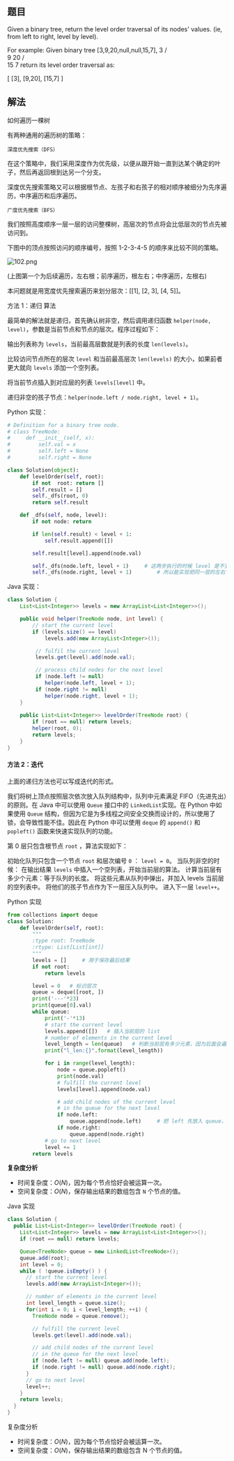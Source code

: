 ## 题目

Given a binary tree, return the level order traversal of its nodes' values. (ie, from left to right, level by level).

For example:
Given binary tree [3,9,20,null,null,15,7],
    3
   / \
  9  20
    /  \
   15   7
return its level order traversal as:

[
  [3],
  [9,20],
  [15,7]
]



## 解法

如何遍历一棵树

有两种通用的遍历树的策略：

`深度优先搜索（DFS）`

在这个策略中，我们采用深度作为优先级，以便从跟开始一直到达某个确定的叶子，然后再返回根到达另一个分支。

深度优先搜索策略又可以根据根节点、左孩子和右孩子的相对顺序被细分为先序遍历，中序遍历和后序遍历。

`广度优先搜索（BFS）`

我们按照高度顺序一层一层的访问整棵树，高层次的节点将会比低层次的节点先被访问到。

下图中的顶点按照访问的顺序编号，按照 1-2-3-4-5 的顺序来比较不同的策略。

![102.png](https://pic.leetcode-cn.com/b61ff2d47852e4264f5dfe0a5b00101bdeca2b0ba216aa83ca3cb6fac42ebb84-102.png)

(上图第一个为后续遍历，左右根；前序遍历，根左右；中序遍历，左根右)

本问题就是用宽度优先搜索遍历来划分层次：[[1], [2, 3], [4, 5]]。



方法 1：递归
算法

最简单的解法就是递归，首先确认树非空，然后调用递归函数 `helper(node, level)`，参数是当前节点和节点的层次。程序过程如下：

输出列表称为 `levels`，当前最高层数就是列表的长度 `len(levels)`。

比较访问节点所在的层次 `level` 和当前最高层次 `len(levels)` 的大小，如果前者更大就向 `levels` 添加一个空列表。

将当前节点插入到对应层的列表 `levels[level]` 中。

递归非空的孩子节点：`helper(node.left / node.right, level + 1)`。

Python 实现：

```python
# Definition for a binary tree node.
# class TreeNode:
#     def __init__(self, x):
#         self.val = x
#         self.left = None
#         self.right = None

class Solution(object):
    def levelOrder(self, root):
        if not  root: return []
        self.result = []
        self._dfs(root, 0)
        return self.result

    def _dfs(self, node, level):
        if not node: return

        if len(self.result) < level + 1:
            self.result.append([])

        self.result[level].append(node.val)

        self._dfs(node.left, level + 1)     # 这两步执行的时候 level 是不变的
        self._dfs(node.right, level + 1)		# 所以能实现把同一层的左右节点都放在同个 level
```



Java 实现：

```java
class Solution {
    List<List<Integer>> levels = new ArrayList<List<Integer>>();

    public void helper(TreeNode node, int level) {
        // start the current level
        if (levels.size() == level)
            levels.add(new ArrayList<Integer>());

         // fulfil the current level
         levels.get(level).add(node.val);

         // process child nodes for the next level
         if (node.left != null)
            helper(node.left, level + 1);
         if (node.right != null)
            helper(node.right, level + 1);
    }
    
    public List<List<Integer>> levelOrder(TreeNode root) {
        if (root == null) return levels;
        helper(root, 0);
        return levels;
    }
}
```



#### 方法 2：迭代

上面的递归方法也可以写成迭代的形式。

我们将树上顶点按照层次依次放入队列结构中，队列中元素满足 FIFO（先进先出）的原则。在 Java 中可以使用 `Queue` 接口中的 `LinkedList`实现。在 Python 中如果使用 `Queue` 结构，但因为它是为多线程之间安全交换而设计的，所以使用了锁，会导致性能不佳。因此在 Python 中可以使用 `deque` 的 `append()` 和 `popleft()` 函数来快速实现队列的功能。

第 0 层只包含根节点 `root` ，算法实现如下：

初始化队列只包含一个节点 `root` 和层次编号 `0` ： `level = 0`。
当队列非空的时候：
	在输出结果 `levels` 中插入一个空列表，开始当前层的算法。
	计算当前层有多少个元素：等于队列的长度。
	将这些元素从队列中弹出，并加入 levels 当前层的空列表中。
	将他们的孩子节点作为下一层压入队列中。
	进入下一层 `level++`。

Python 实现

```python
from collections import deque
class Solution:
    def levelOrder(self, root):
        """
        :type root: TreeNode
        :rtype: List[List[int]]
        """
        levels = []     # 用于保存最后结果
        if not root:
            return levels

        level = 0   # 标识层次
        queue = deque([root, ])
        print('---'*23)
        print(queue[0].val)
        while queue:
            print('-'*13)
            # start the current level
            levels.append([])   # 插入当前层的 list
            # number of elements in the current level
            level_length = len(queue)   # 判断当前层有多少元素，因为后面会遍历这个 queue,后面会保证吧全部的 left 和 right 节点都放入
            print("l_len:{}".format(level_length))

            for i in range(level_length):
                node = queue.popleft()
                print(node.val)
                # fulfill the current level
                levels[level].append(node.val)

                # add child nodes of the current level
                # in the queue for the next level
                if node.left:
                    queue.append(node.left)     # 把 left 先放入 queue，然后是 right，先进先出，保证每一个子树都是 left 先
                if node.right:
                    queue.append(node.right)
            # go to next level
            level += 1
        return levels
```

**复杂度分析**

- 时间复杂度：*O*(*N*)，因为每个节点恰好会被运算一次。
- 空间复杂度：*O*(*N*)，保存输出结果的数组包含 `N` 个节点的值。



Java 实现

```java
class Solution {
  public List<List<Integer>> levelOrder(TreeNode root) {
    List<List<Integer>> levels = new ArrayList<List<Integer>>();
    if (root == null) return levels;

    Queue<TreeNode> queue = new LinkedList<TreeNode>();
    queue.add(root);
    int level = 0;
    while ( !queue.isEmpty() ) {
      // start the current level
      levels.add(new ArrayList<Integer>());

      // number of elements in the current level
      int level_length = queue.size();
      for(int i = 0; i < level_length; ++i) {
        TreeNode node = queue.remove();

        // fulfill the current level
        levels.get(level).add(node.val);

        // add child nodes of the current level
        // in the queue for the next level
        if (node.left != null) queue.add(node.left);
        if (node.right != null) queue.add(node.right);
      }
      // go to next level
      level++;
    }
    return levels;
  }
}
```

复杂度分析

- 时间复杂度：*O*(*N*)，因为每个节点恰好会被运算一次。
- 空间复杂度：*O*(*N*)，保存输出结果的数组包含 N 个节点的值。

